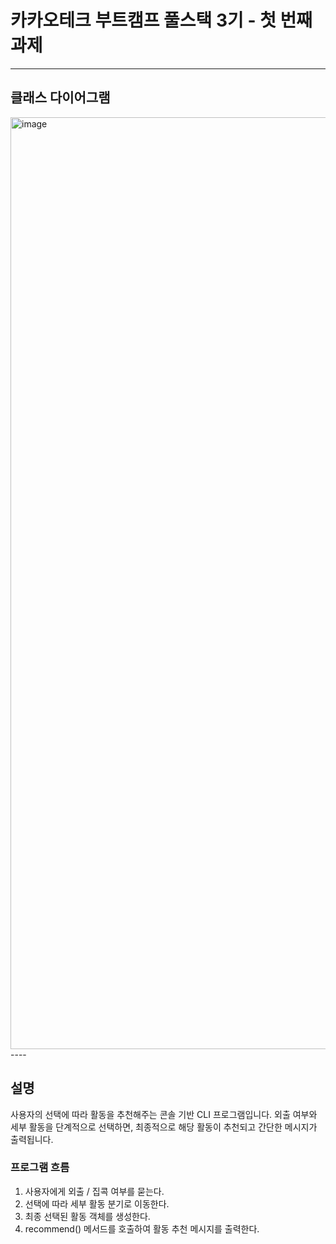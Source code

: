 # 카카오테크 부트캠프 풀스택 3기 - 첫 번째 과제
----
## 클래스 다이어그램
<img width="2386" height="1491" alt="image" src="https://github.com/user-attachments/assets/12b659dc-7891-4ea9-9d20-b19bd1837292" />
----

## 설명
사용자의 선택에 따라 활동을 추천해주는 콘솔 기반 CLI 프로그램입니다.
외출 여부와 세부 활동을 단계적으로 선택하면,
최종적으로 해당 활동이 추천되고 간단한 메시지가 출력됩니다.

### 프로그램 흐름
1. 사용자에게 외출 / 집콕 여부를 묻는다.
2. 선택에 따라 세부 활동 분기로 이동한다.
3. 최종 선택된 활동 객체를 생성한다.
4. recommend() 메서드를 호출하여 활동 추천 메시지를 출력한다.
